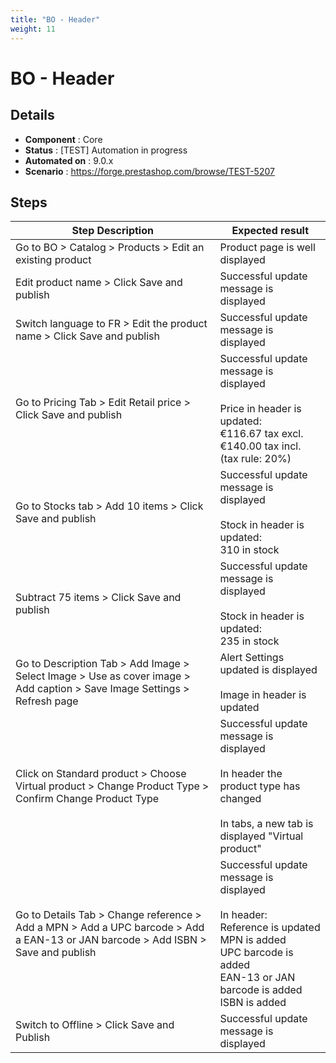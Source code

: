 ```yaml
---
title: "BO - Header"
weight: 11
---
```


# BO - Header
## Details
* **Component** : Core
* **Status** : [TEST] Automation in progress
* **Automated on** : 9.0.x
* **Scenario** : https://forge.prestashop.com/browse/TEST-5207

## Steps
| Step Description | Expected result |
| ----- | ----- |
| Go to BO > Catalog > Products > Edit an existing product | Product page is well displayed |
| Edit product name > Click Save and publish | Successful update message is displayed |
| Switch language to FR > Edit the product name > Click Save and publish | Successful update message is displayed |
| Go to Pricing Tab > Edit Retail price > Click Save and publish | Successful update message is displayed<br><br>Price in header is updated: <br>€116.67 tax excl.<br>€140.00 tax incl. (tax rule: 20%) |
| Go to Stocks tab > Add 10 items > Click Save and publish | Successful update message is displayed<br><br>Stock in header is updated:<br>310 in stock |
| Subtract 75 items > Click Save and publish | Successful update message is displayed<br><br>Stock in header is updated:<br>235 in stock |
| Go to Description Tab > Add Image > Select Image > Use as cover image > Add caption > Save Image Settings > Refresh page | Alert Settings updated is displayed<br><br>Image in header is updated |
| Click on Standard product > Choose Virtual product > Change Product Type > Confirm Change Product Type | Successful update message is displayed<br><br>In header the product type has changed<br><br>In tabs, a new tab is displayed "Virtual product" |
| Go to Details Tab > Change reference > Add a MPN > Add a UPC barcode > Add a EAN-13 or JAN barcode > Add ISBN > Save and publish | Successful update message is displayed<br><br>In header:<br>Reference is updated<br>MPN is added<br> UPC barcode is added<br> EAN-13 or JAN barcode is added <br>ISBN is added |
| Switch to Offline > Click Save and Publish | Successful update message is displayed |
